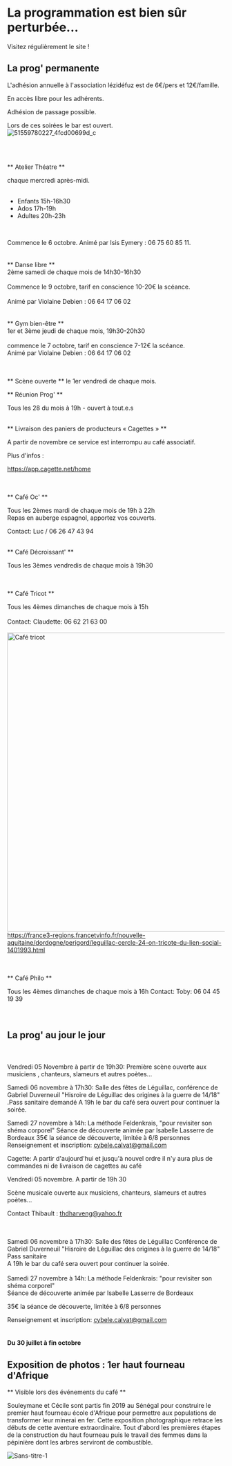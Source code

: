 

<!-- Exemple:

#### mardi 10 mars
## Café Oc.
** A partir de 18h30 **  
Où l'on partage <del>un bon repas à 8 €</del> tout en bavardant en occitan...   
__En auberge espagnole ! ! !__  
Chasdun pòrta son minjat e n'um boira tot aquò. Chacun apporte son repas et on mélange le tout. 
 [>>>> SOYEZ BENEVOLE,CLIQUEZ ICI<<<](http://www.date.marsnet.org/zqqlm9esy2sd2tfo)

fin exemple -->


La programmation est bien sûr perturbée...
==
Visitez régulièrement le site !
<br/>

## La prog' permanente

L'adhésion annuelle à l'association lézidéfuz est de 6€/pers et 12€/famille.

En accès libre pour les adhérents.

Adhésion de passage possible.

Lors de ces soirées le bar est ouvert.  
![51559780227_4fcd00699d_c](https://user-images.githubusercontent.com/77194514/138118892-19e2d49f-4e11-4d22-a5fe-37211b4db673.jpg)

<br/>  
<br/> 

** Atelier Théatre **

chaque mercredi après-midi.  
<br/> 

* Enfants 15h-16h30
* Ados 17h-19h
* Adultes 20h-23h  
<br/> 

Commence le 6 octobre.
Animé par Isis Eymery : 06 75 60 85 11.    
<br/>
<br/>
** Danse libre **
<br/>
2ème samedi de chaque mois de 14h30-16h30  
 <br/> 
Commence le 9 octobre, tarif en conscience 10-20€ la scéance.  
<br/>
Animé par Violaine Debien : 06 64 17 06 02  
<br/>
<br/>
** Gym bien-être **
<br/>
1er et 3ème jeudi de chaque mois, 19h30-20h30
<br/>  
commence le 7 octobre, tarif en conscience 7-12€ la scéance.
<br/> 
Animé par Violaine Debien : 06 64 17 06 02
<br/>     
<br/>  

** Scène ouverte **
le 1er vendredi de chaque mois.
<br/> 


** Réunion Prog' **

Tous les 28 du mois à 19h - ouvert à tout.e.s
<br/>
<br/>

** Livraison des paniers de producteurs « Cagettes » **

A partir de novembre ce service est interrompu au café associatif.

Plus d'infos :

https://app.cagette.net/home  
<br/>
<br/>
  

** Café Oc' **

Tous les 2èmes mardi de chaque mois de 19h à 22h  
Repas en auberge espagnol, apportez vos couverts.

Contact: Luc / 06 26 47 43 94
<br/>
<br/>
  

** Café Décroissant' **

Tous les 3èmes vendredis de chaque mois à 19h30  
<br/>
<br/>
  

** Café Tricot **

Tous les 4èmes dimanches de chaque mois à 15h
<br/>
<br/>
Contact: Claudette: 06 62 21 63 00
<br/>
<br/>
<img width="691" alt="Café tricot" src="https://user-images.githubusercontent.com/77194514/132258126-2237668e-bc70-4688-9b77-b1c282652e94.png">
https://france3-regions.francetvinfo.fr/nouvelle-aquitaine/dordogne/perigord/leguillac-cercle-24-on-tricote-du-lien-social-1401993.html  
<br/>
<br/>
  

** Café Philo **

Tous les 4èmes dimanches de chaque mois à 16h 
Contact: Toby: 06 04 45 19 39
<br/>
<br/>
<br/>

## La prog' au jour le jour
<br/>     
<br/>
Vendredi 05 Novembre à partir de 19h30:
Première scène  ouverte aux musiciens , chanteurs, slameurs et autres poètes...
 
Samedi 06 novembre à 17h30:
Salle des fêtes de Léguillac, conférence de Gabriel Duverneuil "Hisroire de Léguillac des origines à la guerre de 14/18"
.Pass sanitaire demandé
A 19h le bar du café sera ouvert pour continuer la soirée.
 
Samedi 27 novembre à 14h:
La méthode Feldenkrais, "pour revisiter son shéma corporel"
Séance de découverte animée par Isabelle Lasserre de Bordeaux
35€ la séance de découverte,  limitée à 6/8 personnes
Renseignement et inscription: cybele.calvat@gmail.com
 
Cagette:
A partir  d'aujourd'hui et jusqu'à nouvel ordre il n'y aura plus de commandes ni de  livraison  de cagettes au café
 

Vendredi 05 novembre. A partir de 19h 30

Scène musicale ouverte aux musiciens, chanteurs, slameurs et autres poètes...

Contact Thibault : thdharveng@yahoo.fr
<br/>  
<br/> 

Samedi 06 novembre à 17h30:
Salle des fêtes de Léguillac
Conférence de Gabriel Duverneuil "Hisroire de Léguillac des origines à la guerre de 14/18"
Pass sanitaire 
<br/>
A 19h le bar du café sera ouvert pour continuer la soirée.
<br/>
<br/>
Samedi 27 novembre à 14h:
La méthode Feldenkrais:
"pour revisiter son shéma corporel"
<br/>
Séance de découverte animée par Isabelle Lasserre de Bordeaux

35€ la séance de découverte,  limitée à 6/8 personnes

Renseignement et inscription: cybele.calvat@gmail.com
<br/>
<br/>
#### Du 30 juillet à fin octobre

## Exposition de photos : 1er haut fourneau d'Afrique
** Visible lors des événements du café **

Souleymane et Cécile sont partis fin 2019 au Sénégal pour construire le premier haut fourneau école d'Afrique pour permettre aux populations de transformer leur minerai en fer. Cette exposition photographique retrace les débuts de cette aventure extraordinaire. Tout d'abord les premières étapes de la construction du haut fourneau puis le travail des femmes dans la pépinière dont les arbres serviront de combustible. 

![Sans-titre-1](https://user-images.githubusercontent.com/77194514/128901371-8cc3c64a-be7c-412b-804b-53456952fe56.jpg)





